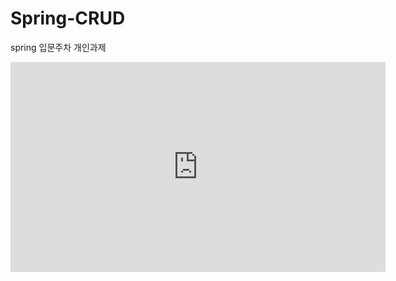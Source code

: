 # Spring-CRUD
spring 입문주차 개인과제

<iframe width="600" height="336" src="https://www.erdcloud.com/p/trgg2Rsqm5fqCRWRA" frameborder="0" allowfullscreen></iframe>
